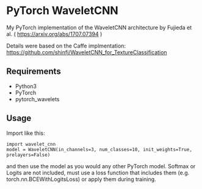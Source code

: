 # PyTorch WaveletCNN

My PyTorch implementation of the WaveletCNN architecture by Fujieda et al. ( https://arxiv.org/abs/1707.07394 )

Details were based on the Caffe implmentation: https://github.com/shinfj/WaveletCNN_for_TextureClassification

## Requirements

- Python3
- PyTorch
- pytorch_wavelets

## Usage

Import like this:

```
import wavelet_cnn
model = WaveletCNN(in_channels=3, num_classes=10, init_weights=True, prelayers=False)
```

and then use the model as you would any other PyTorch model. 
Softmax or Logits are not included, must use a loss function that includes them (e.g. 
torch.nn.BCEWithLogitsLoss) or apply them during training.
